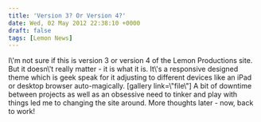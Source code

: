 ```yaml
---
title: 'Version 3? Or Version 4?'
date: Wed, 02 May 2012 22:38:10 +0000
draft: false
tags: [Lemon News]
---
```


I\\'m not sure if this is version 3 or version 4 of the Lemon Productions site. But it doesn\\'t really matter - it is what it is. It\\'s a responsive designed theme which is geek speak for it adjusting to different devices like an iPad or desktop browser auto-magically. \[gallery link=\\"file\\"\] A bit of downtime between projects as well as an obsessive need to tinker and play with things led me to changing the site around. More thoughts later - now, back to work!